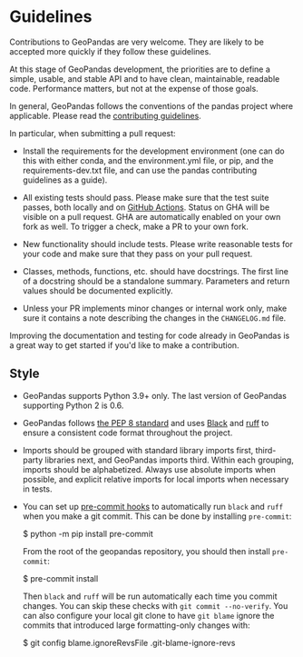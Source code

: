 Guidelines
==========

Contributions to GeoPandas are very welcome. They are likely to
be accepted more quickly if they follow these guidelines.

At this stage of GeoPandas development, the priorities are to define a
simple, usable, and stable API and to have clean, maintainable,
readable code. Performance matters, but not at the expense of those
goals.

In general, GeoPandas follows the conventions of the pandas project
where applicable. Please read the [contributing
guidelines](https://geopandas.readthedocs.io/en/latest/community/contributing.html).

In particular, when submitting a pull request:

- Install the requirements for the development environment (one can do this
  with either conda, and the environment.yml file, or pip, and the
  requirements-dev.txt file, and can use the pandas contributing guidelines
  as a guide).
- All existing tests should pass. Please make sure that the test
  suite passes, both locally and on
  [GitHub Actions](https://github.com/geopandas/geopandas/actions). Status on
  GHA will be visible on a pull request. GHA are automatically enabled
  on your own fork as well. To trigger a check, make a PR to your own fork.

- New functionality should include tests. Please write reasonable
  tests for your code and make sure that they pass on your pull request.

- Classes, methods, functions, etc. should have docstrings. The first
  line of a docstring should be a standalone summary. Parameters and
  return values should be documented explicitly.

- Unless your PR implements minor changes or internal work only, make sure
  it contains a note describing the changes in the `CHANGELOG.md` file.

Improving the documentation and testing for code already in GeoPandas
is a great way to get started if you'd like to make a contribution.

Style
-----

- GeoPandas supports Python 3.9+ only. The last version of GeoPandas
  supporting Python 2 is 0.6.

- GeoPandas follows [the PEP 8
  standard](http://www.python.org/dev/peps/pep-0008/) and uses
  [Black](https://black.readthedocs.io/en/stable/) and
  [ruff](https://beta.ruff.rs/docs/) to ensure a consistent
  code format throughout the project.

- Imports should be grouped with standard library imports first,
  third-party libraries next, and GeoPandas imports third. Within each
  grouping, imports should be alphabetized. Always use absolute
  imports when possible, and explicit relative imports for local
  imports when necessary in tests.

- You can set up [pre-commit hooks](https://pre-commit.com/) to
  automatically run `black` and `ruff` when you make a git
  commit. This can be done by installing `pre-commit`:

    $ python -m pip install pre-commit

  From the root of the geopandas repository, you should then install
  `pre-commit`:

    $ pre-commit install

  Then `black` and `ruff` will be run automatically each time you
  commit changes. You can skip these checks with `git commit
  --no-verify`. You can also configure your local git clone to have
  `git blame` ignore the commits that introduced large formatting-only
  changes with:

    $ git config blame.ignoreRevsFile .git-blame-ignore-revs
